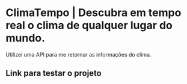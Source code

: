 # ClimaTempo | Descubra em tempo real o clima de qualquer lugar do mundo.

Utilizei uma API para me retornar as informações do clima.

## Link para testar o projeto
